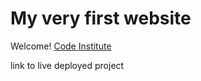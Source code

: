 # My very first website

Welcome! [Code Institute ](https://coneinstitute.net)

link to live deployed project 